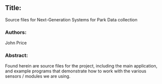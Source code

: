 ## Title: 
Source files for Next-Generation Systems for Park Data collection

### Authors: 
John Price

### Abstract: 

Found herein are source files for the project, including the main application, and example programs that demonstrate how to work with the various sensors / modules we are using. 

